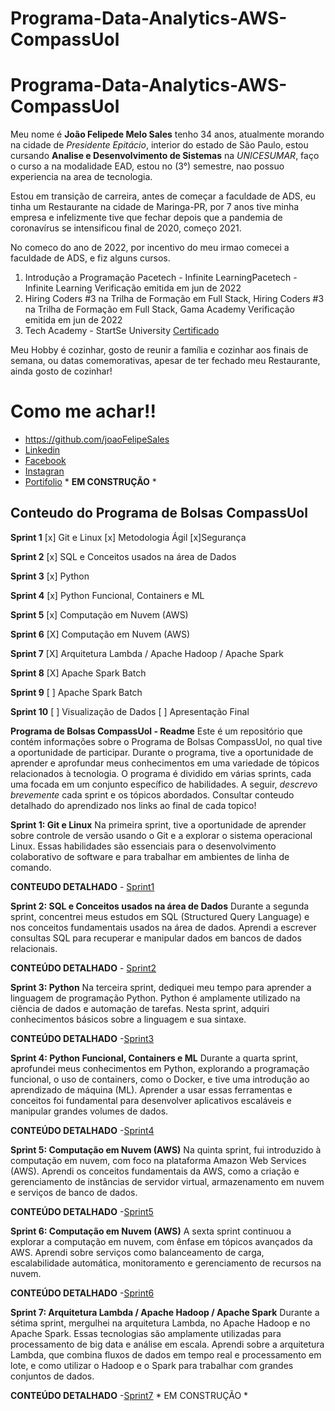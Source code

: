 
 # Programa-Data-Analytics-AWS-CompassUol

# Programa-Data-Analytics-AWS-CompassUol


Meu nome é **João Felipede Melo Sales** tenho 34 anos, atualmente morando na cidade de *Presidente Epitácio*, interior do estado de São Paulo, estou cursando **Analise e Desenvolvimento de Sistemas** na *UNICESUMAR*, faço o curso a na modalidade EAD, estou no (3°) semestre, nao possuo experiencia na area de tecnologia.

Estou em transição de carreira, antes de começar a faculdade de ADS, eu tinha um Restaurante na cidade de Maringa-PR, por 7 anos tive minha empresa e infelizmente tive que fechar depois que a pandemia de coronavírus se intensificou final de 2020, começo 2021.

No comeco do ano de 2022, por incentivo do meu irmao comecei a faculdade de ADS, e fiz alguns cursos.

1. Introdução a Programação
Pacetech - Infinite LearningPacetech - Infinite Learning
Verificação emitida em jun de 2022
2. Hiring Coders #3 na Trilha de Formação em Full Stack, Hiring Coders #3 na Trilha de Formação em Full Stack, 
Gama Academy
Verificação emitida em jun de 2022
3. Tech Academy - StartSe University [Certificado](https://lms.startse.com/certificado/v2/62e293e41aa0ba726fbb04c4?studentId=6268547c8ca05b167fe976e5)

Meu Hobby é cozinhar, gosto de reunir a família e cozinhar aos finais de semana, ou datas comemorativas, apesar de ter fechado meu Restaurante, ainda gosto de cozinhar!

# Como me achar!!
* https://github.com/joaoFelipeSales
* [Linkedin](https://www.linkedin.com/in/jfsjfsales/)
* [Facebook](https://www.facebook.com/joaofelipe.sales.5)
* [Instagran](https://www.instagram.com/jfs.jfsales/)
* [Portifolio](JoaoFelipeSales.github.io) * **EM CONSTRUÇÃO** *

## Conteudo do Programa de Bolsas CompassUol 

**Sprint 1** [x] Git e Linux [x] Metodologia Ágil [x]Segurança 

**Sprint 2** [x] SQL e Conceitos usados na área de Dados 

**Sprint 3** [x] Python

**Sprint 4** [x] Python Funcional, Containers e ML 

**Sprint 5** [x] Computação em Nuvem (AWS) 

**Sprint 6** [X] Computação em Nuvem (AWS) 

**Sprint 7** [X] Arquitetura Lambda / Apache Hadoop / Apache Spark 

**Sprint 8** [X] Apache Spark Batch 

**Sprint 9** [ ] Apache Spark Batch 

**Sprint 10** [ ] Visualização de Dados [ ] Apresentação Final 


**Programa de Bolsas CompassUol - Readme**
Este é um repositório que contém informações sobre o Programa de Bolsas CompassUol, no qual tive a oportunidade de participar. Durante o programa, tive a oportunidade de aprender e aprofundar meus conhecimentos em uma variedade de tópicos relacionados à tecnologia. O programa é dividido em várias sprints, cada uma focada em um conjunto específico de habilidades. A seguir, *descrevo brevemente* cada sprint e os tópicos abordados. Consultar conteudo detalhado do aprendizado nos links ao final de cada topico!

**Sprint 1: Git e Linux**
Na primeira sprint, tive a oportunidade de aprender sobre controle de versão usando o Git e a explorar o sistema operacional Linux. Essas habilidades são essenciais para o desenvolvimento colaborativo de software e para trabalhar em ambientes de linha de comando.

**CONTEUDO DETALHADO** - [Sprint1](https://github.com/joaoFelipeSales/Programa-Data-Analytics-AWS-CompassUol/blob/main/SprintsCompassUOL/Sprint1.txt)

**Sprint 2: SQL e Conceitos usados na área de Dados**
Durante a segunda sprint, concentrei meus estudos em SQL (Structured Query Language) e nos conceitos fundamentais usados na área de dados. Aprendi a escrever consultas SQL para recuperar e manipular dados em bancos de dados relacionais.

**CONTEÚDO DETALHADO** - [Sprint2](https://github.com/joaoFelipeSales/Programa-Data-Analytics-AWS-CompassUol/blob/main/SprintsCompassUOL/Sprint2.txt)

**Sprint 3: Python**
Na terceira sprint, dediquei meu tempo para aprender a linguagem de programação Python. Python é amplamente utilizado na ciência de dados e automação de tarefas. Nesta sprint, adquiri conhecimentos básicos sobre a linguagem e sua sintaxe.

**CONTEÚDO DETALHADO** -[Sprint3](https://github.com/joaoFelipeSales/Programa-Data-Analytics-AWS-CompassUol/blob/main/SprintsCompassUOL/Sprint3.txt)

**Sprint 4: Python Funcional, Containers e ML**
Durante a quarta sprint, aprofundei meus conhecimentos em Python, explorando a programação funcional, o uso de containers, como o Docker, e tive uma introdução ao aprendizado de máquina (ML). Aprender a usar essas ferramentas e conceitos foi fundamental para desenvolver aplicativos escaláveis e manipular grandes volumes de dados.

**CONTEÚDO DETALHADO** -[Sprint4](https://github.com/joaoFelipeSales/Programa-Data-Analytics-AWS-CompassUol/blob/main/SprintsCompassUOL/Sprint4.txt)

**Sprint 5: Computação em Nuvem (AWS)**
Na quinta sprint, fui introduzido à computação em nuvem, com foco na plataforma Amazon Web Services (AWS). Aprendi os conceitos fundamentais da AWS, como a criação e gerenciamento de instâncias de servidor virtual, armazenamento em nuvem e serviços de banco de dados.

**CONTEÚDO DETALHADO** -[Sprint5](https://github.com/joaoFelipeSales/Programa-Data-Analytics-AWS-CompassUol/blob/main/SprintsCompassUOL/Sprint5.txt)

**Sprint 6: Computação em Nuvem (AWS)**
A sexta sprint continuou a explorar a computação em nuvem, com ênfase em tópicos avançados da AWS. Aprendi sobre serviços como balanceamento de carga, escalabilidade automática, monitoramento e gerenciamento de recursos na nuvem.

**CONTEÚDO DETALHADO** -[Sprint6](https://github.com/joaoFelipeSales/Programa-Data-Analytics-AWS-CompassUol/blob/main/SprintsCompassUOL/Sprint6.txt) 

**Sprint 7: Arquitetura Lambda / Apache Hadoop / Apache Spark**
Durante a sétima sprint, mergulhei na arquitetura Lambda, no Apache Hadoop e no Apache Spark. Essas tecnologias são amplamente utilizadas para processamento de big data e análise em escala. Aprendi sobre a arquitetura Lambda, que combina fluxos de dados em tempo real e processamento em lote, e como utilizar o Hadoop e o Spark para trabalhar com grandes conjuntos de dados.

**CONTEÚDO DETALHADO** -[Sprint7]() * EM CONSTRUÇÃO *



